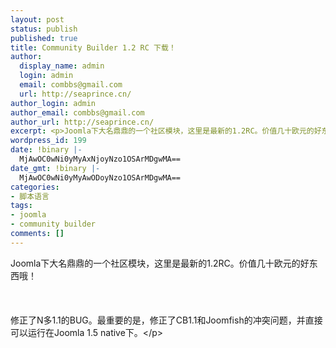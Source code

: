 ```yaml
---
layout: post
status: publish
published: true
title: Community Builder 1.2 RC 下载！
author:
  display_name: admin
  login: admin
  email: combbs@gmail.com
  url: http://seaprince.cn/
author_login: admin
author_email: combbs@gmail.com
author_url: http://seaprince.cn/
excerpt: <p>Joomla下大名鼎鼎的一个社区模块，这里是最新的1.2RC。价值几十欧元的好东西哦！</p>
wordpress_id: 199
date: !binary |-
  MjAwOC0wNi0yMyAxNjoyNzo1OSArMDgwMA==
date_gmt: !binary |-
  MjAwOC0wNi0yMyAwODoyNzo1OSArMDgwMA==
categories:
- 脚本语言
tags:
- joomla
- community builder
comments: []
---
```

<p>Joomla下大名鼎鼎的一个社区模块，这里是最新的1.2RC。价值几十欧元的好东西哦！<br &#47;><br />
<br &#47;><br />
修正了N多1.1的BUG。最重要的是，修正了CB1.1和Joomfish的冲突问题，并直接可以运行在Joomla 1.5 native下。<&#47;p></p>
